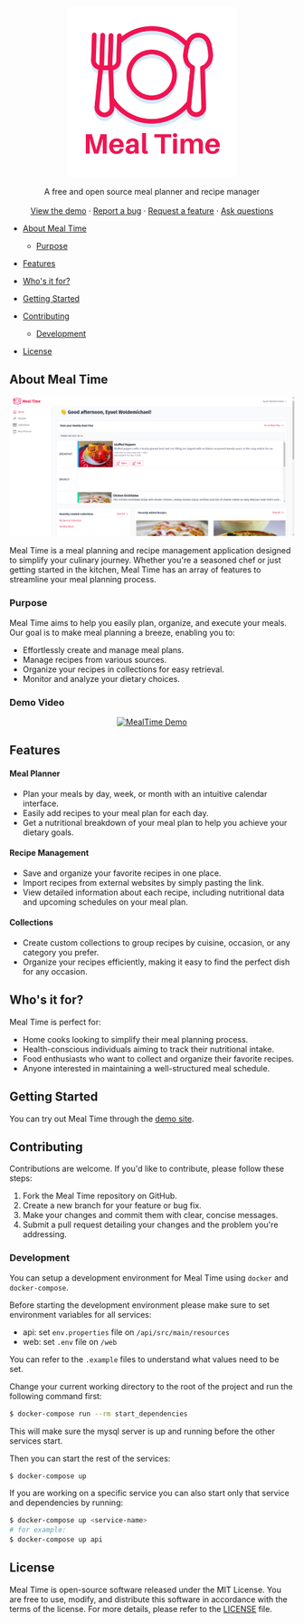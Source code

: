 
<p align="center">
  <a href="https://github.com/eyuelberga/MealTime">
    <img src="assets/logo.png" alt="Match The Tiles logo" width="300" />
  </a>
</p>

  <p align="center">
    A free and open source meal planner and recipe manager
    <br />
    <br />
    <a href="https://mealtime.eyuelberga.com/">View the demo</a>
    ·
    <a href="https://github.com/eyuelberga/MealTime/issues">Report a bug</a>
    ·
    <a href="https://github.com/eyuelberga/MealTime/issues">Request a feature</a>
    ·
    <a href="https://github.com/eyuelberga/MealTime/discussions">Ask questions</a>
  </p>



- [About Meal Time](#about-mealtime)
  - [Purpose](#purpose)
- [Features](#features)
- [Who's it for?](#whos-it-for)

- [Getting Started](#getting-started)
- [Contributing](#contributing)
  - [Development](#development)
- [License](#license)

## About Meal Time

<p align="center">
	<img src="assets/dashboard.png" alt="Meal Time demo" />
</p>

Meal Time is a meal planning and recipe management application designed to simplify your culinary journey. Whether you're a seasoned chef or just getting started in the kitchen, Meal Time has an array of features to streamline your meal planning process.

### Purpose

Meal Time aims to help you easily plan, organize, and execute your meals. Our goal is to make meal planning a breeze, enabling you to:

- Effortlessly create and manage meal plans.
- Manage recipes from various sources.
- Organize your recipes in collections for easy retrieval.
- Monitor and analyze your dietary choices.

### Demo Video

<div align="center">
  <a href="https://www.youtube.com/watch?v=cpqgIqZget4"><img src="https://img.youtube.com/vi/cpqgIqZget4/0.jpg" alt="MealTime Demo"></a>
</div>


## Features

#### Meal Planner

- Plan your meals by day, week, or month with an intuitive calendar interface.
- Easily add recipes to your meal plan for each day.
- Get a nutritional breakdown of your meal plan to help you achieve your dietary goals.

#### Recipe Management
- Save and organize your favorite recipes in one place.
- Import recipes from external websites by simply pasting the link.
- View detailed information about each recipe, including nutritional data and upcoming schedules on your meal plan.

#### Collections
- Create custom collections to group recipes by cuisine, occasion, or any category you prefer.
- Organize your recipes efficiently, making it easy to find the perfect dish for any occasion.


## Who's it for?

Meal Time is perfect for:

- Home cooks looking to simplify their meal planning process.
- Health-conscious individuals aiming to track their nutritional intake.
- Food enthusiasts who want to collect and organize their favorite recipes.
- Anyone interested in maintaining a well-structured meal schedule.

## Getting Started

You can try out Meal Time through the [demo site](mealtime.eyuelberga.com). 

## Contributing

Contributions are welcome. If you'd like to contribute, please follow these steps:

1. Fork the Meal Time repository on GitHub.
2. Create a new branch for your feature or bug fix.
3. Make your changes and commit them with clear, concise messages.
4. Submit a pull request detailing your changes and the problem you're addressing.

### Development 

You can setup a development environment for Meal Time using `docker` and `docker-compose`.

Before starting the development environment please make sure to set environment variables for all services:

- api: set `env.properties` file on `/api/src/main/resources`
- web: set `.env` file on `/web`

You can refer to the `.example` files to understand what values need to be set.

Change your current working directory to the root of the project and run the following command first:

```bash
$ docker-compose run --rm start_dependencies
```
This will make sure the mysql server is up and running before the other services start. 

Then you can start the rest of the services:

```bash
$ docker-compose up
```

If you are working on a specific service you can also start only that service and dependencies by running:

```bash
$ docker-compose up <service-name>
# for example:
$ docker-compose up api
```


## License

Meal Time is open-source software released under the MIT License. You are free to use, modify, and distribute this software in accordance with the terms of the license. For more details, please refer to the [LICENSE](/LICENSE) file.
